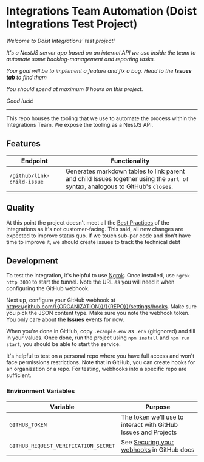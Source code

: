 # Integrations Team Automation (Doist Integrations Test Project)

*Welcome to Doist Integrations' test project!*

*It's a NestJS server app based on an internal API we use inside the team to automate some backlog-management and reporting tasks.*

*Your goal will be to implement a feature and fix a bug. Head to the **Issues tab** to find them*

*You should spend at maximum 8 hours on this project.*

*Good luck!*

----------

This repo houses the tooling that we use to automate the process within the Integrations Team. We expose the tooling as a NestJS API.

## Features

| Endpoint                   | Functionality                                                                                                                                                                                    |
| -------------------------- | ------------------------------------------------------------------------------------------------------------------------------------------------------------------------------------------------ |
| `/github/link-child-issue`      | Generates markdown tables to link parent and child Issues together using the `part of` syntax, analogous to GitHub's `closes`. |

## Quality

At this point the project doesn't meet all the [Best Practices](https://github.com/Doist/doist-documentation/blob/master/Engineering/Integrations/Integrations-Best-Practices.md) of the integrations as it's not customer-facing. This said, all new changes are expected to improve status quo. If we touch sub-par code and don't have time to improve it, we should create issues to track the technical debt

## Development

To test the integration, it's helpful to use [Ngrok](https://ngrok.com/). Once installed, use `ngrok http 3000` to start the tunnel. Note the URL as you will need it when configuring the GitHub webhook.

Next up, configure your GitHub webhook at https://github.com/{{ORGANIZATION}}/{{REPO}}/settings/hooks. Make sure you pick the JSON content type. Make sure you note the webhook token. You only care about the **Issues** events for now.

When you're done in GitHub, copy `.example.env` as `.env` (gitignored) and fill in your values. Once done, run the project using `npm install` and `npm run start`, you should be able to start the service.

It's helpful to test on a personal repo where you have full access and won't face permissions restrictions. Note that in GitHub, you can create hooks for an organization or a repo. For testing, webhooks into a specific repo are sufficient.

### Environment Variables

| Variable                             | Purpose                                                                                                                                            |
| ------------------------------------ | -------------------------------------------------------------------------------------------------------------------------------------------------- |
| `GITHUB_TOKEN`                       | The token we'll use to interact with GitHub Issues and Projects                                                                                    |
| `GITHUB_REQUEST_VERIFICATION_SECRET` | See [Securing your webhooks](https://docs.github.com/en/free-pro-team@latest/developers/webhooks-and-events/securing-your-webhooks) in GitHub docs |
